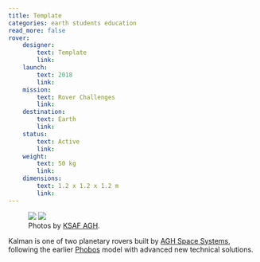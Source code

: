 ```yaml
---
title: Template
categories: earth students education
read_more: false
rover:
    designer:
        text: Template
        link: 
    launch:
        text: 2018
        link:
    mission:
        text: Rover Challenges
        link:
    destination:
        text: Earth
        link:
    status:
        text: Active
        link:
    weight:
        text: 50 kg
        link:
    dimensions:
        text: 1.2 x 1.2 x 1.2 m
        link:
---
```

<!-- title will be added here -->

<!-- rover details table will be added here -->

<!-- media section -->
<figure>
    <img src="{{ site.url }}/assets/img/kalman/1.jpg" />
    <img src="{{ site.url }}/assets/img/kalman/2.jpg" />
    <figcaption>Photos by <a href="https://example.com/">KSAF AGH</a>.</figcaption>
</figure>

<!-- text section -->
Kalman is one of two planetary rovers built by [AGH Space Systems](https://spacesystems.agh.edu.pl/), following the earlier [Phobos](#phobos) model with advanced new technical solutions.

<!--more-->
<!-- NOTE: set "read_mode" to "true" if you add content below this line -->